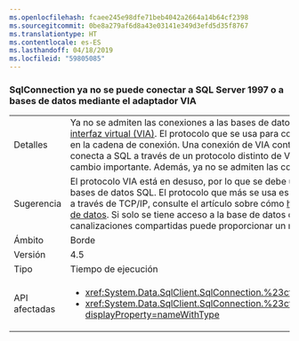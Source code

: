 ```yaml
---
ms.openlocfilehash: fcaee245e98dfe71beb4042a2664a14b64cf2398
ms.sourcegitcommit: 0be8a279af6d8a43e03141e349d3efd5d35f8767
ms.translationtype: HT
ms.contentlocale: es-ES
ms.lasthandoff: 04/18/2019
ms.locfileid: "59805085"
---
```

### <a name="sqlconnection-can-no-longer-connect-to-sql-server-1997-or-databases-using-the-via-adapter"></a>SqlConnection ya no se puede conectar a SQL Server 1997 o a bases de datos mediante el adaptador VIA

|   |   |
|---|---|
|Detalles|Ya no se admiten las conexiones a las bases de datos de SQL Server mediante el [protocolo Adaptador de interfaz virtual (VIA)](https://docs.microsoft.com/previous-versions/sql/sql-server-2008-r2/ms191229%28v=sql.105%29). El protocolo que se usa para conectarse a una base de datos de SQL Server es visible en la cadena de conexión. Una conexión de VIA contendrá via:&lt;nombre_de_servidor&gt;. Si esta aplicación se conecta a SQL a través de un protocolo distinto de VIA (tcp: o np: por ejemplo), no se encontrará ningún cambio importante. Además, ya no se admiten las conexiones a SQL Server 7 (1997).|
|Sugerencia|El protocolo VIA está en desuso, por lo que se debe usar un protocolo alternativo para conectarse a las bases de datos SQL. El protocolo que más se usa es TCP/IP. Para más información sobre cómo conectarse a través de TCP/IP, consulte el artículo sobre cómo [habilitar el protocolo TCP/IP para una instancia de base de datos](https://docs.microsoft.com/previous-versions/visualstudio/visual-studio-2008/bb909712(v=vs.90)). Si solo se tiene acceso a la base de datos desde dentro de una intranet, el protocolo de canalizaciones compartidas puede proporcionar un mejor rendimiento si la red es lenta.|
|Ámbito|Borde|
|Versión|4.5|
|Tipo|Tiempo de ejecución|
|API afectadas|<ul><li><xref:System.Data.SqlClient.SqlConnection.%23ctor(System.String)?displayProperty=nameWithType></li><li><xref:System.Data.SqlClient.SqlConnection.%23ctor(System.String,System.Data.SqlClient.SqlCredential)?displayProperty=nameWithType></li></ul>|
